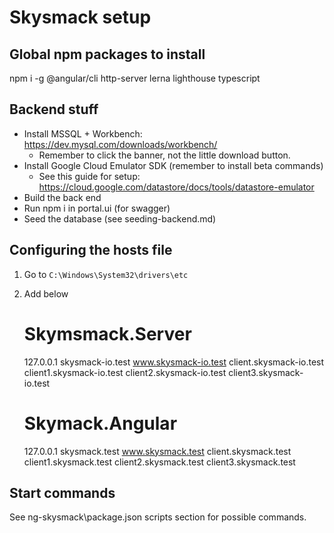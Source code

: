 # Skysmack setup

## Global npm packages to install
npm i -g @angular/cli http-server lerna lighthouse typescript

## Backend stuff
- Install MSSQL + Workbench: https://dev.mysql.com/downloads/workbench/
    + Remember to click the banner, not the little download button.
- Install Google Cloud Emulator SDK (remember to install beta commands)
    + See this guide for setup: https://cloud.google.com/datastore/docs/tools/datastore-emulator
- Build the back end
- Run npm i in portal.ui (for swagger)
- Seed the database (see seeding-backend.md)

## Configuring the hosts file
1. Go to `C:\Windows\System32\drivers\etc`
2. Add below
    # Skymsmack.Server
    127.0.0.1 skysmack-io.test www.skysmack-io.test client.skysmack-io.test client1.skysmack-io.test client2.skysmack-io.test client3.skysmack-io.test

    # Skymack.Angular
    127.0.0.1 skysmack.test www.skysmack.test client.skysmack.test client1.skysmack.test client2.skysmack.test client3.skysmack.test

## Start commands
See ng-skysmack\package.json scripts section for possible commands.